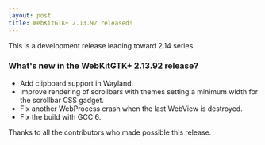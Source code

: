 ```yaml
---
layout: post
title: WebKitGTK+ 2.13.92 released!
---
```


This is a development release leading toward 2.14 series.

### What's new in the WebKitGTK+ 2.13.92 release?

 - Add clipboard support in Wayland.
 - Improve rendering of scrollbars with themes setting a minimum width for the scrollbar CSS gadget.
 - Fix another WebProcess crash when the last WebView is destroyed.
 - Fix the build with GCC 6.

Thanks to all the contributors who made possible this release.